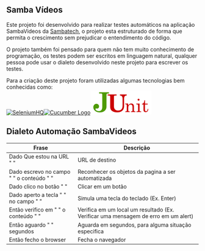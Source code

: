 ## Samba Vídeos

Este projeto foi desenvolvido para realizar testes automáticos na aplicação SambaVideos da [Sambatech](www.sambatech.com), o projeto esta estruturado de forma que permita o crescimento sem prejudicar o entendimento do código.

O projeto também foi pensado para quem não tem muito conhecimento de programação, os testes podem ser escritos em linguagem natural, qualquer pessoa pode usar o dialeto desenvolvido neste projeto para escrever os testes.

Para a criação deste projeto foram utilizadas algumas tecnologias bem conhecidas como:  
[![SeleniumHQ](http://www.seleniumhq.org/images/big-logo.png)](http://www.seleniumhq.org/)[![Cucumber Logo](https://github.com/cucumber/cucumber/blob/master/docs/images/cucumber.png)](https://cucumber.io/)[![Junit4](/img/junit-logo.png)](https://junit.org/junit4/)

## Dialeto Automação SambaVideos

| Frase | Descrição |
| ----- | --------- |
| Dado Que estou na URL " " | URL de destino |	
| Dado escrevo no campo " " o conteúdo " " | Reconhecer os objetos da pagina a ser automatizada |
| Dado clico no botão " " | Clicar em um botão  |
| Dado aperto a tecla " " no campo " " | Simula uma tecla do teclado (Ex. Enter) |
| Então verifico em " " o conteúdo " " | Verifica em um local um resultado (Ex. Verificar uma mensagem de erro em um alert) |
| Então aguardo " " segundos | Aguarda em segundos, para alguma situação especifica |
| Então fecho o browser | Fecha o navegador |